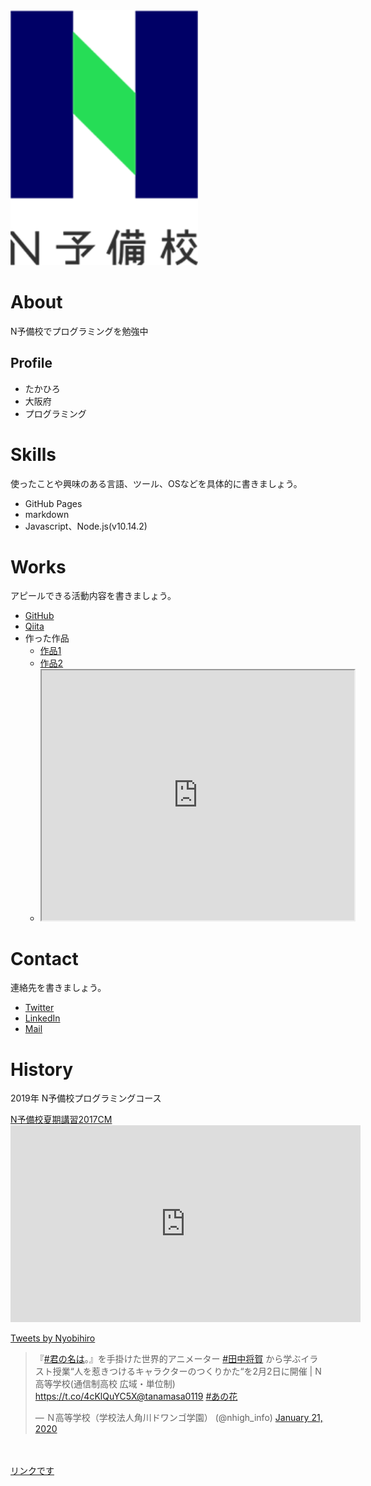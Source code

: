 <img src="fde20fd0-private.png" width="300">

# About
N予備校でプログラミングを勉強中

## Profile
- たかひろ
- 大阪府
- プログラミング

# Skills
使ったことや興味のある言語、ツール、OSなどを具体的に書きましょう。
- GitHub Pages
- markdown
- Javascript、Node.js(v10.14.2)


# Works
アピールできる活動内容を書きましょう。
- [GitHub](https://github.com/nyobikou2019)
- [Qiita](QiitaのURL)
- 作った作品
  - [作品1](作品1のURL)
  - [作品2](作品2のURL)
  - <iframe src="https://www.openprocessing.org/sketch/827017/embed/" width="500" height="400"></iframe>
  

# Contact
連絡先を書きましょう。
- [Twitter](TwitterプロフィールのURL)
- [LinkedIn](LinkedInプロフィールのURL)
- [Mail](mailto:メールアドレス)

# History
2019年 N予備校プログラミングコース



<script type="application/javascript" src="https://embed.nicovideo.jp/watch/1500362884/script?w=640&h=360"></script><noscript><a href="https://www.nicovideo.jp/watch/1500362884">N予備校夏期講習2017CM</a></noscript>　


<iframe width="560" height="315" src="https://www.youtube.com/embed/5HOIwyth3zE" frameborder="0" allow="accelerometer; autoplay; encrypted-media; gyroscope; picture-in-picture" allowfullscreen></iframe>


<a class="twitter-timeline" data-width="400" data-height="600" data-theme="light" href="https://twitter.com/Nyobihiro?ref_src=twsrc%5Etfw">Tweets by Nyobihiro</a> <script async src="https://platform.twitter.com/widgets.js" charset="utf-8"></script> 



<blockquote class="twitter-tweet"><p lang="ja" dir="ltr">『<a href="https://twitter.com/hashtag/%E5%90%9B%E3%81%AE%E5%90%8D%E3%81%AF?src=hash&amp;ref_src=twsrc%5Etfw">#君の名は</a>。』を手掛けた世界的アニメーター <a href="https://twitter.com/hashtag/%E7%94%B0%E4%B8%AD%E5%B0%86%E8%B3%80?src=hash&amp;ref_src=twsrc%5Etfw">#田中将賀</a> から学ぶイラスト授業“人を惹きつけるキャラクターのつくりかた“を2月2日に開催 | N高等学校(通信制高校 広域・単位制) <a href="https://t.co/4cKlQuYC5X">https://t.co/4cKlQuYC5X</a><a href="https://twitter.com/tanamasa0119?ref_src=twsrc%5Etfw">@tanamasa0119</a> <a href="https://twitter.com/hashtag/%E3%81%82%E3%81%AE%E8%8A%B1?src=hash&amp;ref_src=twsrc%5Etfw">#あの花</a></p>&mdash; Ｎ高等学校（学校法人角川ドワンゴ学園） (@nhigh_info) <a href="https://twitter.com/nhigh_info/status/1219478791702994944?ref_src=twsrc%5Etfw">January 21, 2020</a></blockquote> <script async src="https://platform.twitter.com/widgets.js" charset="utf-8"></script>　
　





[リンクです](https://nnn.ed.nico)




